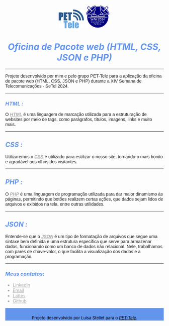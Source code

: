 <div align="center">
  <img src="Imagens/logo_pet.png"width=" 80px">
  <img src="Imagens/logo2024.png"width=" 80px">
  <h1 style="font-style: italic; color: #6495ED; ">Oficina de Pacote web (HTML, CSS, JSON e PHP)</h1>
</div>
<hr>

<p style="font-family: sans-serif">Projeto desenvolvido por mim e pelo grupo PET-Tele para a aplicação da oficina de pacote web (HTML, CSS, JSON e PHP) durante a XIV Semana de Telecomunicações - SeTel 2024.</p>

 <hr>

<h3 style="color: #6495ED; font-style: italic; font-weight: bold;">HTML :</h3>
<p style="font-family: sans-serif">O <a target="_blank" href="https://www.w3schools.com/html/" style="text-decoration:underline; color:#A9A9A9; font-style: italic; font-weight: bold; ">HTML</a> é uma linguagem de marcação utilizada para a estruturação de websites por meio de tags, como parágrafos, títulos, imagens, links e muito mais.</p>

<hr>

<h2 style="color: #6495ED; font-style: italic; font-weight: bold">CSS :</h2>
<p style="font-family: sans-serif">Utilizaremos o <a target="_blank" href="https://www.w3schools.com/css/" style="text-decoration:underline; color:#A9A9A9; font-style: italic; font-weight: bold">CSS</a> é utilizado para estilizar o nosso site, tornando-o mais bonito e agradável aos olhos dos visitantes.</p>

<hr>

<h2 style="color: #6495ED; font-style: italic; font-weight: bold">PHP :</h2>
<p style="font-family: sans-serif">O <a target="_blank" href="https://www.w3schools.com/php/" style="text-decoration:underline; color:#A9A9A9; font-style: italic;font-weight: bold">PHP</a> é uma linguagem de programação utilizada para dar maior dinamismo às páginas, permitindo que botões realizem certas ações, que dados sejam lidos de arquivos e exibidos na tela, entre outras utilidades.</p>

<hr>

<h2 style="color: #6495ED; font-style: italic; font-weight: bold">JSON :</h2>
<p style="font-family: sans-serif">Entende-se que o <a target="_blank" href="https://www.w3schools.com/js/js_json_intro.asp" style="text-decoration:underline; color:#A9A9A9; font-style: italic;font-weight: bold">JSON</a> é um tipo de formatação de arquivos que segue uma sintaxe bem definida e uma estrutura específica que serve para armazenar dados, funcionando como um banco de dados não relacional. Nele, trabalhamos com pares de chave-valor, o que facilita a visualização dos dados e a programação.</p>
<hr>

<h3 style="color: #6495ED; font-style: italic; font-weight: bold">Meus contatos:</h3>
<ul>
    <a style="color: #A9A9A9" target="_blank" href="https://www.linkedin.com/in/luisastellet/">
        <li>Linkedin</li>
    </a>
    <a style="color: #A9A9A9" target="_blank" href="mailto:luisamstellet@gmail.com">
        <li>Email</li>
    </a>
    <a style="color: #A9A9A9" target="_blank" href="http://lattes.cnpq.br/9322485704149699">
        <li>Lattes</li>
    </a>
    <a style="color: #A9A9A9" target="_blank" href="https://github.com/luisastellet">
        <li>Github</li>
    </a>
</ul>

<div style="display: flex; justify-content: center; background-color: #6495ED; padding: 10px; height: 20px">
    <p style="font-size: small; color: black; ">Projeto desenvolvido por Luisa Stellet para o <a href="https://www.telecom.uff.br/pet/petws/index.php" target="_blank" style="text-decoration:underline; color:black; font-style: italic;">PET-Tele</a>.</p>
</div>